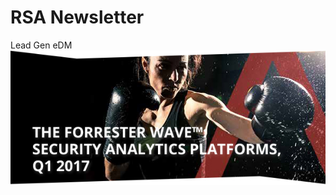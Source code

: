 # RSA Newsletter
Lead Gen eDM
![header image](https://raw.githubusercontent.com/gbjack/RSA-Newsletter/master/images/hero.jpg)
